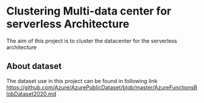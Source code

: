 # Clustering Multi-data center for serverless Architecture

The aim of this project is to cluster the datacenter for the serverless architecture

## About dataset

The dataset use in this project can be found in following link https://github.com/Azure/AzurePublicDataset/blob/master/AzureFunctionsBlobDataset2020.md

